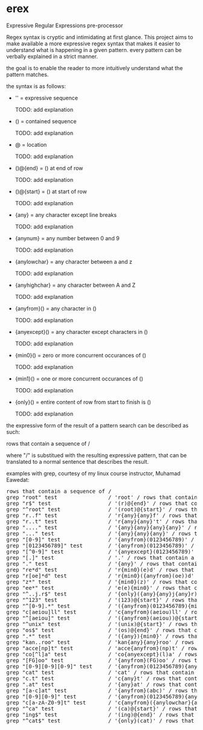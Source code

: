 # erex
Expressive Regular Expressions pre-processor

<p>Regex syntax is cryptic and intimidating at first glance. This project aims to make available a more expressive regex syntax that makes it easier to understand what is happening in a given pattern. every pattern can be verbally explained in a strict manner. </p><p>the goal is to enable the reader to more intuitively understand what the pattern matches.</p>

<p>the syntax is as follows:</p>

* '' = expressive sequence <p>TODO: add explanation</p>

* () = contained sequence <p>TODO: add explanation</p>

* @ = location <p>TODO: add explanation</p>

* ()@{end} = () at end of row <p>TODO: add explanation</p>

* ()@{start} = () at start of row <p>TODO: add explanation</p>

* {any} = any character except line breaks <p>TODO: add explanation</p>

* {anynum} = any number between 0 and 9 <p>TODO: add explanation</p>

* {anylowchar} = any character between a and z <p>TODO: add explanation</p>

* {anyhighchar} = any character between A and Z <p>TODO: add explanation</p>

* {anyfrom}() = any character in () <p>TODO: add explanation</p>

* {anyexcept}() = any character except characters in () <p>TODO: add explanation</p>

* {min0}() = zero or more concurrent occurances of () <p>TODO: add explanation</p>

* {min1}() = one or more concurrent occurances of () <p>TODO: add explanation</p>

* {only}() = entire content of row from start to finish is () <p>TODO: add explanation</p>

<p>the expressive form of the result of a pattern search can be described as such:</p>
<p>rows that contain a sequence of /</p>
<p>where "/" is substitued with the resulting expressive pattern, that can be translated to a normal sentence that describes the result.</p>

<p>examples with grep, courtesy of my linux course instructor, Muhamad Eawedat:</p>
<pre>rows that contain a sequence of /
grep "root" test                / 'root' / rows that contain a sequence of 'root'
grep "r$" test                  / '(r)@{end}' / rows that contain a sequence of 'r' at end of row
grep "^root" test               / '(root)@{start}' / rows that contain a sequence of 'root' at start of row
grep "r..f" test                / 'r{any}{any}f' / rows that contain a sequence of 'r' any character except line breaks twice 'f'
grep "r..t" test                / 'r{any}{any}'t' / rows that contain a sequence of 'r' any character except line breaks twice 't'
grep "...." test                / '{any}{any}{any}{any}' / rows that contain a sequence of any character except line breaks four times
grep "..." test                 / '{any}{any}{any}' / rows that contain a sequence of any character except line breaks three times
grep "[0-9]" test               / '{anyfrom}(0123456789)' / rows that contain a sequence of any number between 0 and 9
grep "[0123456789]" test        / '{anyfrom}(0123456789)' / rows that contain a sequence of any number between 0 and 9
grep "[^0-9]" test              / '{anyexcept}(0123456789)' / rows that contain a sequence of any character except numbers between 0 and 9
grep "[.]" test                 / '.' / rows that contain a sequence of '.'
grep "." test                   / '{any}' / rows that contain a sequence of any character except line breaks
grep "re*d" test                / 'r{min0}(e)d' / rows that contain a sequence of 'r' zero or more concurrent occurances of (e) 'd'
grep "r[oe]*d" test             / 'r{min0}({anyfrom}(oe))d' / rows that contain a sequence of 'r' zero or more concurrent occurances of any character of (oe) 'd'
grep "z*" test                  / '{min0}(z)' / rows that contain a sequence of zero or more concurrent occurances of (z)
grep "ee*" test                 / 'e(e){min0}' / rows that contain a sequence of 'e' zero or more concurrent occurances of (e)
grep "^..j.r$" test             / '{only}({any}{any}j{any}r)' / rows that contain a sequence of any character except line breaks twice 'j' any character except line breaks 'r' and only that sequence is in the row
grep "^123" test                / '(123)@{start}' / rows that contain a sequence of '123' at start of row
grep "^[0-9].*" test            / '({anyfrom}(0123456789){min0}({any}))@{start}' / rows that contain a sequence of any number between 0 and 9 and zero or more concurrent occurances of any character except line breaks
grep "c[aeiou]ll" test          / 'c{anyfrom}(aeiou)ll' / rows that contain a sequence of 'c' any character of (aeiou) 'll'
grep "^[aeiou]" test            / '({anyfrom}(aeiou))@{start}' / rows that contain a sequence of any character of (aeiou) at start of row
grep "^unix" test               / '(unix)@{start}' / rows that contain a sequence of 'unix' at start of row
grep "os$" test                 / '(os)@{end}' / rows that contain a sequence of 'os' at end of row
grep ".*" test                  / '({any}){min0}' / rows that contain a sequence of zero or more concurrent occurances of any character except line breaks
grep "kan..roo" test            / 'kan{any}{any}roo' / rows that contain a sequence of 'kan' any character except line breaks twice 'roo'
grep "acce[np]t" test           / 'acce{anyfrom}(np)t' / rows that contain a sequence of 'acce' any character of (np) 't'
grep "co[^l]a" test             / 'co{anyexcept}(l)a' / rows that contain a sequence of 'co' any character except l 'a'
grep "[FG]oo" test              / '{anyfrom}(FG)oo' / rows that contain a sequence of any character in (FG) 'oo'
grep "[0-9][0-9][0-9]" test     / '{anyfrom}(0123456789){anyfrom}(0123456789){anyfrom}(0123456789)' / rows that contain a sequence of any number between 0 and 9 three times
grep "cat" test                 / 'cat' / rows that contain a sequence of 'cat'
grep "c.t" test                 / 'c{any}t' / rows that contain a sequence of 'c' any character except line breaks 't'
grep ".at" test                 / '{any}at' / rows that contain a sequence of any character except line breaks 'at'
grep "[a-c]at" test             / '{anyfrom}(abc)' / rows that contain a sequence of any character in (abc) 'at'
grep "[0-9][0-9]" test          / '{anyfrom}(0123456789){anyfrom}(0123456789)' / rows that contain a sequence of any number between 0 and 9 twice
grep "c[a-zA-Z0-9]t" test       / 'c{anyfrom}({anylowchar}{anyhighchar}{anynum})t' / rows that contain a sequence of 'c' any character in (any character between a and z any character between A and Z any number between 0 and 9)
grep "^ca" test                 / '(ca)@{start}' / rows that contain a sequence of 'ca' at start of row
grep "ing$" test                / '(ing)@{end}' / rows that contain a sequence of 'ing' at end of row
grep "^cat$" test               / '{only}(cat)' / rows that contain a sequence of 'cat' and only that sequence is in the row</pre>
